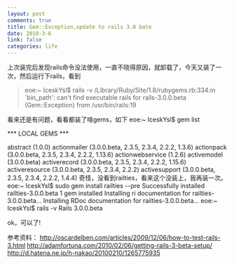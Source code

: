 ```yaml
--- 
layout: post
comments: true
title: Gem::Exception,update to rails 3.0 bate
date: 2010-3-6
link: false
categories: life
---
```

上次装完后发现rails命令没法使用，一直不晓得原因，就卸载了，今天又装了一次，然后运行下rails，看到
<blockquote>eoe:~ IceskYsl$ rails -v
/Library/Ruby/Site/1.8/rubygems.rb:334:in `bin_path': can't find executable rails for rails-3.0.0.beta (Gem::Exception)
	from /usr/bin/rails:19</blockquote>

看来还是有问题，看看都装了啥gems，如下
eoe:~ IceskYsl$ gem list

*** LOCAL GEMS ***

abstract (1.0.0)
actionmailer (3.0.0.beta, 2.3.5, 2.3.4, 2.2.2, 1.3.6)
actionpack (3.0.0.beta, 2.3.5, 2.3.4, 2.2.2, 1.13.6)
actionwebservice (1.2.6)
activemodel (3.0.0.beta)
activerecord (3.0.0.beta, 2.3.5, 2.3.4, 2.2.2, 1.15.6)
activeresource (3.0.0.beta, 2.3.5, 2.3.4, 2.2.2)
activesupport (3.0.0.beta, 2.3.5, 2.3.4, 2.2.2, 1.4.4)
奇怪，没看到railties，看来这个没装上，我再装一次。
eoe:~ IceskYsl$ sudo gem install railties --pre
Successfully installed railties-3.0.0.beta
1 gem installed
Installing ri documentation for railties-3.0.0.beta...
Installing RDoc documentation for railties-3.0.0.beta...
eoe:~ IceskYsl$ rails -v
Rails 3.0.0.beta

ok，可以了!

参考资料：
http://oscardelben.com/articles/2009/12/06/how-to-test-rails-3.html
http://adamfortuna.com/2010/02/06/getting-rails-3-beta-setup/
http://d.hatena.ne.jp/h-nakao/20100210/1265775935
